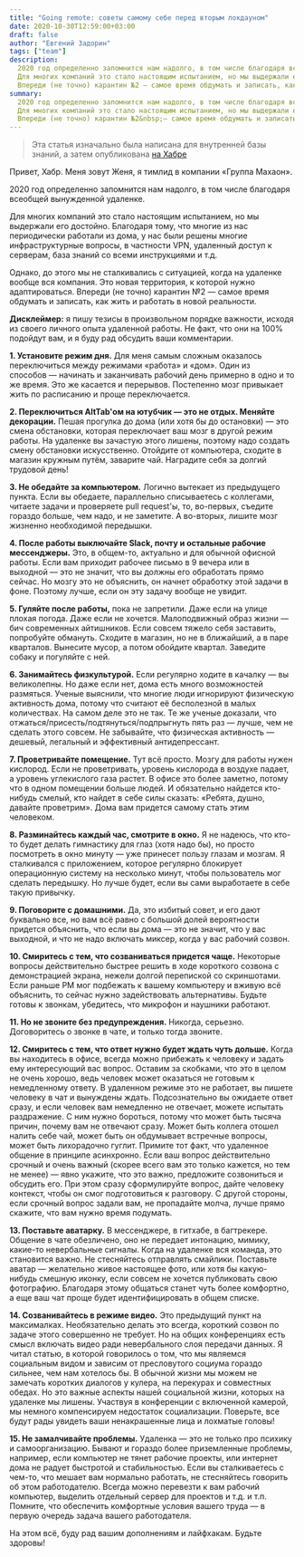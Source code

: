 ```yaml
---
title: "Going remote: советы самому себе перед вторым локдауном"
date: 2020-10-30T12:59:00+03:00
draft: false
author: "Евгений Задорин"
tags: ["team"]
description:
  2020 год определенно запомнится нам надолго, в том числе благодаря всеобщей вынужденной удаленке.
  Для многих компаний это стало настоящим испытанием, но мы выдержали его достойно.
  Впереди (не точно) карантин №2 — самое время обдумать и записать, как жить и работать в новой реальности
summary:
  2020 год определенно запомнится нам надолго, в том числе благодаря всеобщей вынужденной удаленке.
  Для многих компаний это стало настоящим испытанием, но мы выдержали его достойно.
  Впереди (не точно) карантин №2&nbsp;— самое время обдумать и записать, как жить и работать в новой реальности
---
```


>Эта статья изначально была написана для внутренней базы знаний, а затем опубликована [на Хабре](https://habr.com/ru/post/525776/)

Привет, Хабр. Меня зовут Женя, я тимлид в компании «Группа Махаон».

2020 год определенно запомнится нам надолго, в том числе благодаря всеобщей вынужденной удаленке.

Для многих компаний это стало настоящим испытанием, но мы выдержали его достойно. Благодаря тому, что многие из нас периодически работали из дома, у нас были решены многие инфраструктурные вопросы, в частности VPN, удаленный доступ к серверам, база знаний со всеми инструкциями и т.д.

Однако, до этого мы не сталкивались с ситуацией, когда на удаленке вообще вся компания. Это новая территория, к которой нужно адаптироваться. Впереди (не точно) карантин №2&nbsp;— самое время обдумать и записать, как жить и работать в новой реальности.

**Дисклеймер:** я пишу тезисы в произвольном порядке важности, исходя из своего личного опыта удаленной работы. Не факт, что они на 100% подойдут вам, и я буду рад обсудить ваши комментарии.

**1. Установите режим дня.** Для меня самым сложным оказалось переключиться между режимами «работа» и «дом». Один из способов&nbsp;— начинать и заканчивать рабочий день примерно в одно и то же время. Это же касается и перерывов. Постепенно мозг привыкает жить по расписанию и проще переключается.

**2. Переключиться AltTab'ом на ютубчик&nbsp;— это не отдых. Меняйте декорации.** Пешая прогулка до дома (или хотя бы до остановки)&nbsp;— это смена обстановки, которая переключает ваш мозг в другой режим работы. На удаленке вы зачастую этого лишены, поэтому надо создать смену обстановки искусственно. Отойдите от компьютера, сходите в магазин кружным путём, заварите чай. Наградите себя за долгий трудовой день!

**3. Не обедайте за компьютером.** Логично вытекает из предыдущего пункта. Если вы обедаете, параллельно списываетесь с коллегами, читаете задачи и проверяете pull request'ы, то, во-первых, съедите гораздо больше, чем надо, и не заметите. А во-вторых, лишите мозг жизненно необходимой передышки.

**4. После работы выключайте Slack, почту и остальные рабочие мессенджеры.** Это, в общем-то, актуально и для обычной офисной работы. Если вам приходит рабочее письмо в 9 вечера или в выходной&nbsp;— это не значит, что вы должны его обработать прямо сейчас. Но мозгу это не объяснить, он начнет обработку этой задачи в фоне. Поэтому лучше, если он эту задачу вообще не увидит.

**5. Гуляйте после работы,** пока не запретили. Даже если на улице плохая погода. Даже если не хочется. Малоподвижный образ жизни&nbsp;— бич современных айтишников. Если совсем тяжело себя заставить, попробуйте обмануть. Сходите в магазин, но не в ближайший, а в паре кварталов. Вынесите мусор, а потом обойдите квартал. Заведите собаку и погуляйте с ней.

**6. Занимайтесь физкультурой.** Если регулярно ходите в качалку&nbsp;— вы великолепны. Но даже если нет, дома есть много возможностей размяться. Ученые выяснили, что многие люди игнорируют физическую активность дома, потому что считают её бесполезной в малых количествах. На самом деле это не так. Те же ученые доказали, что отжаться/присесть/подтянуться/подпрыгнуть пять раз&nbsp;— лучше, чем не сделать этого совсем. Не забывайте, что физическая активность&nbsp;— дешевый, легальный и эффективный антидепрессант.

**7. Проветривайте помещение.** Тут всё просто. Мозгу для работы нужен кислород. Если не проветривать, уровень кислорода в воздухе падает, а уровень углекислого газа растет. В офисе это более заметно, потому что в одном помещении больше людей. И обязательно найдется кто-нибудь смелый, кто найдет в себе силы сказать: «Ребята, душно, давайте проветрим». Дома вам придется самому стать этим человеком.

**8. Разминайтесь каждый час, смотрите в окно.** Я не надеюсь, что кто-то будет делать гимнастику для глаз (хотя надо бы), но просто посмотреть в окно минуту&nbsp;— уже принесет пользу глазам и мозгам. Я сталкивался с приложением, которое регулярно блокирует операционную систему на несколько минут, чтобы пользователь мог сделать передышку. Но лучше будет, если вы сами выработаете в себе такую привычку.

**9. Поговорите с домашними.** Да, это избитый совет, и его дают буквально все, но вам всё равно с большой долей вероятности придется объяснить, что если вы дома&nbsp;— это не значит, что у вас выходной, и что не надо включать миксер, когда у вас рабочий созвон.

**10. Смиритесь с тем, что созваниваться придется чаще.** Некоторые вопросы действительно быстрее решить в ходе короткого созвона с демонстрацией экрана, нежели долгой перепиской со скриншотами. Если раньше PM мог подбежать к вашему компьютеру и вживую всё объяснить, то сейчас нужно задействовать альтернативы. Будьте готовы к звонкам, убедитесь, что микрофон и наушники работают.

**11. Но не звоните без предупреждения.** Никогда, серьезно. Договоритесь о звонке в чате, и только тогда звоните.

**12. Смиритесь с тем, что ответ нужно будет ждать чуть дольше.** Когда вы находитесь в офисе, всегда можно прибежать к человеку и задать ему интересующий вас вопрос. Оставим за скобками, что это в целом не очень хорошо, ведь человек может оказаться не готовым к немедленному ответу. В удаленном режиме это не работает, вы пишете человеку в чат и вынуждены ждать. Подсознательно вы ожидаете ответ сразу, и если человек вам немедленно не отвечает, можете испытать раздражение. С ним нужно бороться, потому что может быть тысяча причин, почему вам не отвечают сразу. Может быть коллега отошел налить себе чай, может быть он обдумывает встречные вопросы, может быть лихорадочно гуглит. Примите тот факт, что удаленное общение в принципе асинхронно. Если ваш вопрос действительно срочный и очень важный (скорее всего вам это только кажется, но тем не менее)&nbsp;— явно укажите, что это важно, предложите созвониться и обсудить его. При этом сразу сформулируйте вопрос, дайте человеку контекст, чтобы он смог подготовиться к разговору. С другой стороны, если срочный вопрос задали вам, не пропадайте молча, лучше прямо скажите, что вам нужно время подумать.

**13. Поставьте аватарку.** В мессенджере, в гитхабе, в багтрекере. Общение в чате обезличено, оно не передает интонацию, мимику, какие-то невербальные сигналы. Когда на удаленке вся команда, это становится важно. Не стесняйтесь отправлять смайлики. Поставьте аватар&nbsp;— желательно живое настоящее фото, или хотя бы какую-нибудь смешную иконку, если совсем не хочется публиковать свою фотографию. Благодаря этому общаться станет чуть более комфортно, а еще ваш чат проще будет идентифицировать в общем списке.

**14. Созванивайтесь в режиме видео.** Это предыдущий пункт на максималках. Необязательно делать это всегда, короткий созвон по задаче этого совершенно не требует. Но на общих конференциях есть смысл включать видео ради невербального слоя передачи данных. Я читал статью, в которой говорилось о том, что мы являемся социальным видом и зависим от пресловутого социума гораздо сильнее, чем нам хотелось бы. В обычной жизни мы можем не замечать коротких диалогов у кулера, на перекурах и совместных обедах. Но это важные аспекты нашей социальной жизни, которых на удаленке мы лишены. Участвуя в конференции с включенной камерой, мы немного компенсируем недостаток социализации. Поверьте, все будут рады увидеть ваши ненакрашенные лица и лохматые головы!

**15. Не замалчивайте проблемы.** Удаленка&nbsp;— это не только про психику и самоорганизацию. Бывают и гораздо более приземленные проблемы, например, если компьютер не тянет рабочие проекты, или интернет дома не радует быстротой и стабильностью. Если вы сталкиваетесь с чем-то, что мешает вам нормально работать, не стесняйтесь говорить об этом работодателю. Всегда можно перевезти к вам рабочий компьютер, выделить отдельный сервер для проектов и т.д. и т.п. Помните, что обеспечить комфортные условия вашего труда&nbsp;— в первую очередь задача вашего работодателя.

На этом всё, буду рад вашим дополнениям и лайфхакам. Будьте здоровы!
